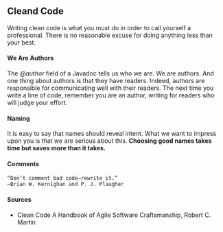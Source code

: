 ## Cleand Code

Writing clean code is what you must do in order to call yourself a professional. There is no reasonable excuse for doing anything less than your best.

#### We Are Authors

The _@author_ field of a Javadoc tells us who we are. We are authors. And one thing about authors is that they have readers. Indeed, authors are responsible for communicating well
with their readers. The next time you write a line of code, remember you are an author, writing for readers who will judge your effort.

#### Naming

It is easy to say that names should reveal intent. What we want to impress upon you is that we are serious about this. **Choosing good names takes time but saves more than it takes.**

#### Comments

```
“Don’t comment bad code—rewrite it.”
—Brian W. Kernighan and P. J. Plaugher
```

#### Sources
 * Clean Code A Handbook of Agile Software Craftsmanship, Robert C. Martin
